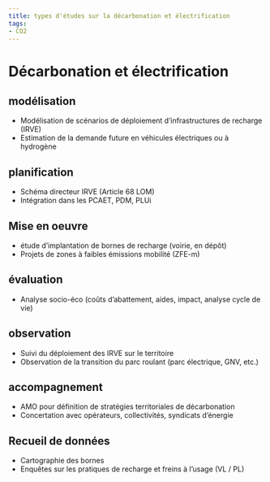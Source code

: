 ```yaml
---
title: types d'études sur la décarbonation et électrification
tags:
- CO2
---
```

# Décarbonation et électrification

## modélisation
- Modélisation de scénarios de déploiement d’infrastructures de recharge (IRVE)
- Estimation de la demande future en véhicules électriques ou à hydrogène

## planification
- Schéma directeur IRVE (Article 68 LOM)
- Intégration dans les PCAET, PDM, PLUi

## Mise en oeuvre
- étude d’implantation de bornes de recharge (voirie, en dépôt)
- Projets de zones à faibles émissions mobilité (ZFE-m)

## évaluation
- Analyse socio-éco (coûts d’abattement, aides, impact, analyse cycle de vie)

## observation
- Suivi du déploiement des IRVE sur le territoire
- Observation de la transition du parc roulant (parc électrique, GNV, etc.)

## accompagnement
- AMO pour définition de stratégies territoriales de décarbonation
- Concertation avec opérateurs, collectivités, syndicats d’énergie

## Recueil de données
- Cartographie des bornes
- Enquêtes sur les pratiques de recharge et freins à l’usage (VL / PL)

